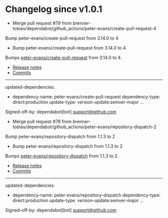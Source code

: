 # Changelog since v1.0.1
- Merge pull request #79 from brenner-tobias/dependabot/github_actions/peter-evans/create-pull-request-4

Bump peter-evans/create-pull-request from 3.14.0 to 4 
- Bump peter-evans/create-pull-request from 3.14.0 to 4

Bumps [peter-evans/create-pull-request](https://github.com/peter-evans/create-pull-request) from 3.14.0 to 4.
- [Release notes](https://github.com/peter-evans/create-pull-request/releases)
- [Commits](https://github.com/peter-evans/create-pull-request/compare/v3.14.0...v4)

---
updated-dependencies:
- dependency-name: peter-evans/create-pull-request
  dependency-type: direct:production
  update-type: version-update:semver-major
...

Signed-off-by: dependabot[bot] <support@github.com> 
- Merge pull request #78 from brenner-tobias/dependabot/github_actions/peter-evans/repository-dispatch-2

Bump peter-evans/repository-dispatch from 1.1.3 to 2 
- Bump peter-evans/repository-dispatch from 1.1.3 to 2

Bumps [peter-evans/repository-dispatch](https://github.com/peter-evans/repository-dispatch) from 1.1.3 to 2.
- [Release notes](https://github.com/peter-evans/repository-dispatch/releases)
- [Commits](https://github.com/peter-evans/repository-dispatch/compare/v1.1.3...v2)

---
updated-dependencies:
- dependency-name: peter-evans/repository-dispatch
  dependency-type: direct:production
  update-type: version-update:semver-major
...

Signed-off-by: dependabot[bot] <support@github.com> 
